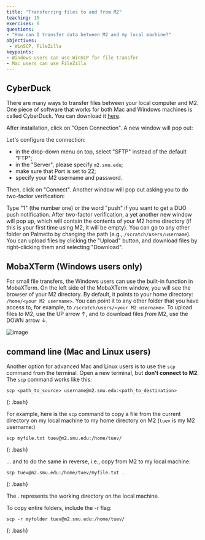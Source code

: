 ```yaml
---
title: "Transferring files to and from M2"
teaching: 15
exercises: 0
questions:
- "How can I transfer data between M2 and my local machine?"
objectives:
 - WinSCP, FileZilla
keypoints:
- Windows users can use WinSCP for file transfer
- Mac users can use FileZilla
---
```


## CyberDuck

There are many ways to transfer files between your local computer and M2. One piece of software that works for both Mac and Windows machines is called CyberDuck. You can download it [here](https://cyberduck.io/download/).

After installation, click on "Open Connection". A new window will pop out:

Let's configure the connection:
- in the drop-down menu on top, select "SFTP" instead of the default "FTP";
- in the "Server", please specify `m2.smu.edu`;
- make sure that Port is set to 22;
- specify your M2 username and password.

Then, click on "Connect". Another window will pop out asking you to do two-factor verification:

Type "1" (the number one) or the word "push" if you want to get a DUO push notification. After two-factor verification, a yet another new window will pop up, which will contain the contents of your M2 home directory (if this is your first time using M2, it will be empty). You can go to any other folder on Palmetto by changing the path (e.g., `/scratch/users/username`). You can upload files by clicking the "Upload" button, and download files by right-clicking them and selecting "Download".

## MobaXTerm (Windows users only)

For small file transfers, the Windows users can use the built-in function in MobaXTerm. On the left side of the MobaXTerm window, you will see the browser of your M2 directory. By default, it points to your home directory: `/home/<your M2 username>`. You can point it to any other folder that you have access to, for example, to `/scratch/users/<your M2 username>`. To upload files *to* M2, use the UP arrow &uarr;, and to download files *from* M2, use the DOWN arrow &darr;.

![image](https://user-images.githubusercontent.com/43855029/151627971-e6c777b5-a0fa-46c0-b6d7-acf125f813f4.png)

## command line (Mac and Linux users)

Another option for advanced Mac and Linux users is to use the `scp` command from the terminal. Open a new terminal, but **don't connect to M2**. The `scp` command works like this:

~~~
scp <path_to_source> username@m2.smu.edu:<path_to_destination>
~~~
{: .bash}

For example, here is the `scp` command to copy a file from the current directory on my local machine to my home directory on M2 (`tuev` is my M2 username:) 

~~~
scp myfile.txt tuev@m2.smu.edu:/home/tuev/
~~~
{: .bash}

... and to do the same in reverse, i.e., copy from M2 to my local machine:

~~~
scp tuev@m2.smu.edu:/home/tuev/myfile.txt .
~~~
{: .bash}

The . represents the working directory on the local machine.

To copy entire folders, include the -r flag:

~~~
scp -r myfolder tuev@m2.smu.edu:/home/tuev/
~~~
{: .bash}



